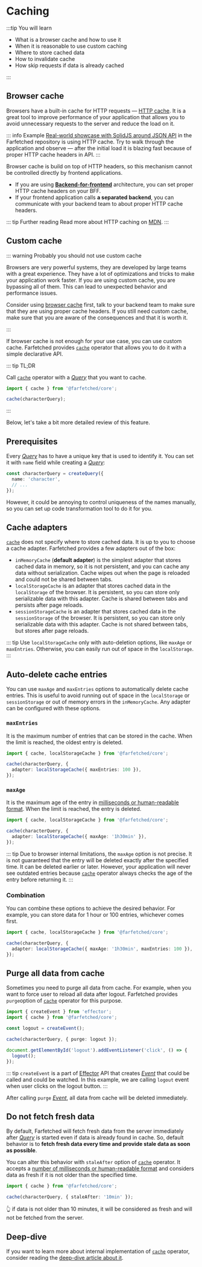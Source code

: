 # Caching

:::tip You will learn

- What is a browser cache and how to use it
- When it is reasonable to use custom caching
- Where to store cached data
- How to invalidate cache
- How skip requests if data is already cached

:::

## Browser cache

Browsers have a built-in cache for HTTP requests — [HTTP cache](https://developer.mozilla.org/en-US/docs/Web/HTTP/Caching). It is a great tool to improve performance of your application that allows you to avoid unnecessary requests to the server and reduce the load on it.

::: info Example
[Real-world showcase with SolidJS around JSON API](https://github.com/igorkamyshev/farfetched/tree/master/apps/showcase/solid-real-world-rick-morty/) in the Farfetched repository is using HTTP cache. Try to walk through the application and observe — after the initial load it is blazing fast because of proper HTTP cache headers in API.
:::

Browser cache is build on top of HTTP headers, so this mechanism cannot be controlled directly by frontend applications.

- If you are using [**Backend-for-frontend**](https://samnewman.io/patterns/architectural/bff/) architecture, you can set proper HTTP cache headers on your BFF.
- If your frontend application calls **a separated backend**, you can communicate with your backend team to about proper HTTP cache headers.

::: tip Further reading
Read more about HTTP caching on [MDN](https://developer.mozilla.org/en-US/docs/Web/HTTP/Caching).
:::

## Custom cache

::: warning Probably you should not use custom cache

Browsers are very powerful systems, they are developed by large teams with a great experience. They have a lot of optimizations and tricks to make your application work faster. If you are using custom cache, you are bypassing all of them. This can lead to unexpected behavior and performance issues.

Consider using [browser cache](https://developer.mozilla.org/en-US/docs/Web/HTTP/Caching) first, talk to your backend team to make sure that they are using proper cache headers. If you still need custom cache, make sure that you are aware of the consequences and that it is worth it.

:::

If browser cache is not enough for your use case, you can use custom cache. Farfetched provides [`cache`](/api/operators/cache) operator that allows you to do it with a simple declarative API.

::: tip TL;DR

Call [`cache`](/api/operators/cache) operator with a [_Query_](/api/primitives/query) that you want to cache.

```ts
import { cache } from '@farfetched/core';

cache(characterQuery);
```

:::

Below, let's take a bit more detailed review of this feature.

## Prerequisites

Every [_Query_](/api/primitives/query) has to have a unique key that is used to identify it. You can set it with `name` field while creating a [_Query_](/api/primitives/query):

```ts
const characterQuery = createQuery({
  name: 'character',
  // ...
});
```

However, it could be annoying to control uniqueness of the names manually, so you can set up code transformation tool to do it for you.

<!--@include: ../shared/sids_plugins.md-->

## Cache adapters

[`cache`](/api/operators/cache) does not specify where to store cached data. It is up to you to choose a cache adapter. Farfetched provides a few adapters out of the box:

- `inMemoryCache` (**default adapter**) is the simplest adapter that stores cached data in memory, so it is not persistent, and you can cache any data without serialization. Cache wipes out when the page is reloaded and could not be shared between tabs.
- `localStorageCache` is an adapter that stores cached data in the `localStorage` of the browser. It is persistent, so you can store only serializable data with this adapter. Cache is shared between tabs and persists after page reloads.
- `sessionStorageCache` is an adapter that stores cached data in the `sessionStorage` of the browser. It is persistent, so you can store only serializable data with this adapter. Cache is not shared between tabs, but stores after page reloads.

::: tip
Use `localStorageCache` only with auto-deletion options, like `maxAge` or `maxEntries`. Otherwise, you can easily run out of space in the `localStorage`.
:::

## Auto-delete cache entries

You can use `maxAge` and `maxEntries` options to automatically delete cache entries. This is useful to avoid running out of space in the `localStorage` or `sessionStorage` or out of memory errors in the `inMemoryCache`. Any adapter can be configured with these options.

### `maxEntries`

It is the maximum number of entries that can be stored in the cache. When the limit is reached, the oldest entry is deleted.

```ts
import { cache, localStorageCache } from '@farfetched/core';

cache(characterQuery, {
  adapter: localStorageCache({ maxEntries: 100 }),
});
```

### `maxAge`

It is the maximum age of the entry in [milliseconds or human-readable format](/api/primitives/time). When the limit is reached, the entry is deleted.

```ts
import { cache, localStorageCache } from '@farfetched/core';

cache(characterQuery, {
  adapter: localStorageCache({ maxAge: '1h30min' }),
});
```

::: tip
Due to browser internal limitations, the `maxAge` option is not precise. It is not guaranteed that the entry will be deleted exactly after the specified time. It can be deleted earlier or later. However, your application will never see outdated entries because [`cache`](/api/operators/cache) operator always checks the age of the entry before returning it.
:::

### Combination

You can combine these options to achieve the desired behavior. For example, you can store data for 1 hour or 100 entries, whichever comes first.

```ts
import { cache, localStorageCache } from '@farfetched/core';

cache(characterQuery, {
  adapter: localStorageCache({ maxAge: '1h30min', maxEntries: 100 }),
});
```

## Purge all data from cache

Sometimes you need to purge all data from cache. For example, when you want to force user to reload all data after logout. Farfetched provides `purge`option of [`cache`](/api/operators/cache) operator for this purpose.

```ts
import { createEvent } from 'effector';
import { cache } from '@farfetched/core';

const logout = createEvent();

cache(characterQuery, { purge: logout });

document.getElementById('logout').addEventListener('click', () => {
  logout();
});
```

::: tip
`createEvent` is a part of [Effector](https://effector.dev) API that creates [_Event_](https://effector.dev/en/api/effector/event/) that could be called and could be watched. In this example, we are calling `logout` event when user clicks on the logout button.
:::

After calling `purge` [_Event_](https://effector.dev/en/api/effector/event/), all data from cache will be deleted immediately.

## Do not fetch fresh data

By default, Farfetched will fetch fresh data from the server immediately after [_Query_](/api/primitives/query) is started even if data is already found in cache. So, default behavior is to **fetch fresh data every time and provide stale data as soon as possible**.

You can alter this behavior with `staleAfter` option of [`cache`](/api/operators/cache) operator. It accepts a [number of milliseconds or human-readable format](/api/primitives/time) and considers data as fresh if it is not older than the specified time.

```ts
import { cache } from '@farfetched/core';

cache(characterQuery, { staleAfter: '10min' });
```

👆 if data is not older than 10 minutes, it will be considered as fresh and will not be fetched from the server.

## Deep-dive

If you want to learn more about internal implementation of [`cache`](/api/operators/cache) operator, consider reading the [deep-dive article about it](/recipes/cache).
